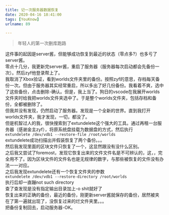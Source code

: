 ```yaml
---
title: 记一次服务器数据恢复
date: 2020-04-16 18:41:00
tags: [YouKnow]
urlname: 89

---
```

<!--markdown-->
> 年轻人的第一次删库跑路  

这件事的起因是server酱，但能够成功恢复到最近的状态（零点多?）也多亏了server酱。  
零点十几分，我更新完server酱，重启了服务器（服务器每次启动都会先备份一次）。然后zyf他登录帮上了。  
我取消了Xbox验证，看到worlds文件夹里的备份。按照zyf的意思，存档每天备份一次。但由于服务器其实经常重启，所以多出了好几份备份。我看着不爽，选中了这些备份，点击删除-确认。但是，我上当了。狗日的vscode在我展开worlds文件夹时给我把worlds文件夹选中了。于是整个worlds文件夹，包括存档和备份，全都被删除了。  
但我并没有发现，仍然启动了服务器。发现是一个全新的世界。直到我打开worlds文件夹，我才发现，一切，都没了。  
但是机智过人的我，很快搜索到了extundelete这个强大的工具。通过再租一台服务器（感谢金主zyf），将原系统盘挂载为数据盘的方式，然后执行  
`extundelete /dev/vdb1 --restore-file /root/worlds`  
extundelete成功扫描出并假装恢复了两个备份。。。  
然后我发现里面的区块文件只恢复了一个，这显然跟没有没什么区别。  
之后我又尝试了foremost，发现它恢复出来的文件文件名是不可辨认的，这，，完全用不了。因为区块文件的文件名也是无规律的数字，与那些被恢复的文件没有办法一一对应。  
之后我发现extundelete还有一个恢复文件夹的参数  
`extundelete /dev/vdb1 --restore-directory /root/worlds`  
执行后却一直蹦not such directory  
查了查发现是没有指定输出目录加上-o shit就好了  
恢复出来的正确的备份，最近的备份，刚更新server酱就保存的备份，居然被夹在了第一遍就出现了，没恢复过来的烂文件夹里。。。  
把备份复制回去，启动服务器-OK。

